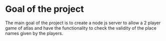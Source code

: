 Goal of the project
=
The main goal of the project is to create a node js server to allow
a 2 player game of atlas and have the functionality to check the
validity of the place names given by the players.